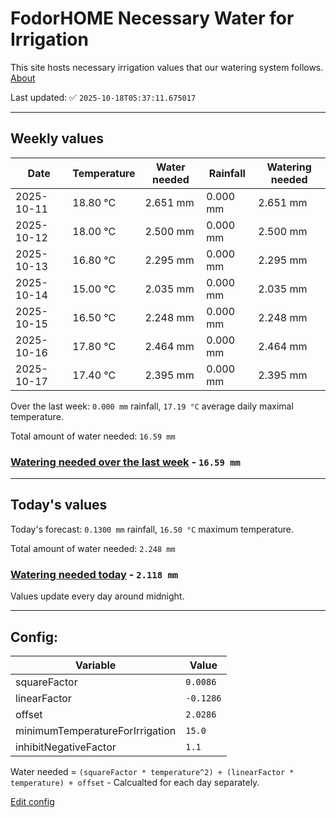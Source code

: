 # FodorHOME Necessary Water for Irrigation

This site hosts necessary irrigation values that our watering system follows. [About](https://github.com/redyau/irrigation)

Last updated: ✅ `2025-10-18T05:37:11.675017`

---

## Weekly values

| Date | Temperature | Water needed | Rainfall | Watering needed |
|-----|-----|-----|-----|-----|
| 2025-10-11 | 18.80 °C | 2.651 mm | 0.000 mm | 2.651 mm |
| 2025-10-12 | 18.00 °C | 2.500 mm | 0.000 mm | 2.500 mm |
| 2025-10-13 | 16.80 °C | 2.295 mm | 0.000 mm | 2.295 mm |
| 2025-10-14 | 15.00 °C | 2.035 mm | 0.000 mm | 2.035 mm |
| 2025-10-15 | 16.50 °C | 2.248 mm | 0.000 mm | 2.248 mm |
| 2025-10-16 | 17.80 °C | 2.464 mm | 0.000 mm | 2.464 mm |
| 2025-10-17 | 17.40 °C | 2.395 mm | 0.000 mm | 2.395 mm |


Over the last week: `0.000 mm` rainfall, `17.19 °C` average daily maximal temperature.

Total amount of water needed: `16.59 mm`

### [Watering needed over the last week](lastweek.txt) - `16.59 mm`

---

## Today's values

Today's forecast: `0.1300 mm` rainfall, `16.50 °C` maximum temperature.

Total amount of water needed: `2.248 mm`

### [Watering needed today](today.txt) - `2.118 mm`

Values update every day around midnight.

---

## Config:

| Variable | Value |
|-----|-----|
| squareFactor | `0.0086` |
| linearFactor | `-0.1286` |
| offset | `2.0286` |
| minimumTemperatureForIrrigation | `15.0` |
| inhibitNegativeFactor | `1.1` |

Water needed = `(squareFactor * temperature^2) + (linearFactor * temperature) + offset` - Calcualted for each day separately.

[Edit config](https://github.com/RedyAu/irrigation/edit/main/config.json)
